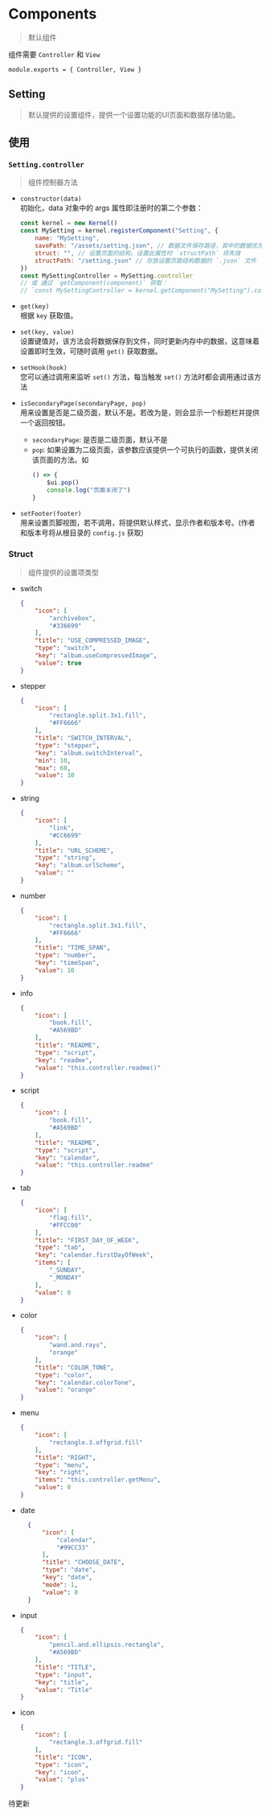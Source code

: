 # Components

> 默认组件

组件需要 `Controller` 和 `View`

`module.exports = { Controller, View }`

## Setting

> 默认提供的设置组件，提供一个设置功能的UI页面和数据存储功能。

## 使用

### `Setting.controller`

> 组件控制器方法

- `constructor(data)`  
初始化，data 对象中的 args 属性即注册时的第二个参数：  
    ```js
    const kernel = new Kernel()
    const MySetting = kernel.registerComponent("Setting", {
        name: "MySetting",
        savePath: "/assets/setting.json", // 数据文件保存路径，其中的数据优先级将高于 `settintPath` 中的默认数据。
        struct: "", // 设置页面的结构，设置此属性时 `structPath` 将失效
        structPath: "/setting.json" // 存放设置页面结构数据的 `.json` 文件
    })
    const MySettingController = MySetting.controller
    // 或 通过 `getComponent(component)` 获取：
    // `const MySettingController = kernel.getComponent("MySetting").controller`
    ```

- `get(key)`  
根据 `key` 获取值。

- `set(key, value)`  
设置键值对，该方法会将数据保存到文件，同时更新内存中的数据，这意味着设置即时生效，可随时调用 `get()` 获取数据。

- `setHook(hook)`  
您可以通过调用来监听 `set()` 方法，每当触发 `set()` 方法时都会调用通过该方法

- `isSecondaryPage(secondaryPage, pop)`  
用来设置是否是二级页面，默认不是。若改为是，则会显示一个标题栏并提供一个返回按钮。
    - `secondaryPage`: 是否是二级页面，默认不是
    - `pop`: 如果设置为二级页面，该参数应该提供一个可执行的函数，提供关闭该页面的方法。如
        ```js
        () => {
            $ui.pop()
            console.log("页面关闭了")
        }
        ```

- `setFooter(footer)`  
用来设置页脚视图，若不调用，将提供默认样式，显示作者和版本号。(作者和版本号将从根目录的 `config.js` 获取)

### Struct

> 组件提供的设置项类型

- switch
    ```json
    {
        "icon": [
            "archivebox",
            "#336699"
        ],
        "title": "USE_COMPRESSED_IMAGE",
        "type": "switch",
        "key": "album.useCompressedImage",
        "value": true
    }
    ```

- stepper
    ```json
    {
        "icon": [
            "rectangle.split.3x1.fill",
            "#FF6666"
        ],
        "title": "SWITCH_INTERVAL",
        "type": "stepper",
        "key": "album.switchInterval",
        "min": 10,
        "max": 60,
        "value": 10
    }
    ```

- string
    ```json
    {
        "icon": [
            "link",
            "#CC6699"
        ],
        "title": "URL_SCHEME",
        "type": "string",
        "key": "album.urlScheme",
        "value": ""
    }
    ```

- number
    ```json
    {
        "icon": [
            "rectangle.split.3x1.fill",
            "#FF6666"
        ],
        "title": "TIME_SPAN",
        "type": "number",
        "key": "timeSpan",
        "value": 10
    }
    ```

- info
    ```json
    {
        "icon": [
            "book.fill",
            "#A569BD"
        ],
        "title": "README",
        "type": "script",
        "key": "readme",
        "value": "this.controller.readme()"
    }
    ```

- script
    ```json
    {
        "icon": [
            "book.fill",
            "#A569BD"
        ],
        "title": "README",
        "type": "script",
        "key": "calendar",
        "value": "this.controller.readme"
    }
    ```

- tab
    ```json
    {
        "icon": [
            "flag.fill",
            "#FFCC00"
        ],
        "title": "FIRST_DAY_OF_WEEK",
        "type": "tab",
        "key": "calendar.firstDayOfWeek",
        "items": [
            "_SUNDAY",
            "_MONDAY"
        ],
        "value": 0
    }
    ```

- color
    ```json
    {
        "icon": [
            "wand.and.rays",
            "orange"
        ],
        "title": "COLOR_TONE",
        "type": "color",
        "key": "calendar.colorTone",
        "value": "orange"
    }
    ```

- menu
    ```json
    {
        "icon": [
            "rectangle.3.offgrid.fill"
        ],
        "title": "RIGHT",
        "type": "menu",
        "key": "right",
        "items": "this.controller.getMenu",
        "value": 0
    }
    ```

- date
  ```json
    {
        "icon": [
            "calendar",
            "#99CC33"
        ],
        "title": "CHOOSE_DATE",
        "type": "date",
        "key": "date",
        "mode": 1,
        "value": 0
    }
    ```

- input
    ```json
    {
        "icon": [
            "pencil.and.ellipsis.rectangle",
            "#A569BD"
        ],
        "title": "TITLE",
        "type": "input",
        "key": "title",
        "value": "Title"
    }
    ```

- icon
    ```json
    {
        "icon": [
            "rectangle.3.offgrid.fill"
        ],
        "title": "ICON",
        "type": "icon",
        "key": "icon",
        "value": "plus"
    }
    ```

待更新